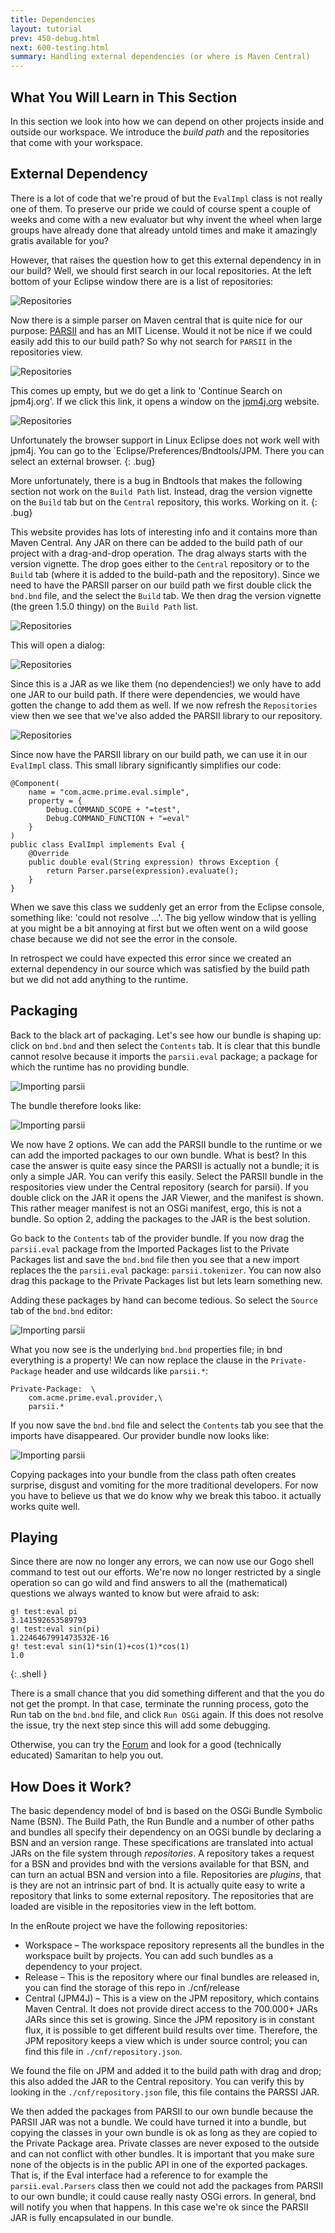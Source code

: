 ```yaml
---
title: Dependencies
layout: tutorial
prev: 450-debug.html
next: 600-testing.html
summary: Handling external dependencies (or where is Maven Central)
---
```


## What You Will Learn in This Section

In this section we look into how we can depend on other projects inside and outside our workspace. We introduce the _build path_ and the repositories that come with your workspace.

## External Dependency
There is a lot of code that we're proud of but the `EvalImpl` class is not really one of them. To preserve our pride we could of course spent a couple of weeks and come with a new evaluator but why invent the wheel when large groups have already done that already untold times and make it amazingly gratis available for you?

However, that raises the question how to get this external dependency in in our build? Well, we should first search in our local repositories. At the left bottom of your Eclipse window there are is a list of repositories:

![Repositories](/img/tutorial_base/dependencies-repo-0.png)

Now there is a simple parser on Maven central that is quite nice for our purpose: [PARSII][1] and has an MIT License. Would it not be nice if we could easily add this to our build path? So why not search for `PARSII` in the repositories view.

![Repositories](/img/tutorial_base/dependencies-repo-1.png)

This comes up empty, but we do get a link to 'Continue Search on jpm4j.org'. If we click this link, it opens a window on the [jpm4j.org](jpm4j.org) website.

![Repositories](/img/tutorial_base/dependencies-repo-2.png)

Unfortunately the browser support in Linux Eclipse does not work well with jpm4j. You can go to the `Eclipse/Preferences/Bndtools/JPM. There you can select an external browser.
{: .bug}

More unfortunately, there is a bug in Bndtools that makes the following section not work on the `Build Path` list. Instead, drag the version vignette on the `Build` tab but on the `Central` repository, this works. Working on it. 
{: .bug}

This website provides has lots of interesting info and it contains more than Maven Central. Any JAR on there can be added to the build path of our project with a drag-and-drop operation. The drag always starts with the version vignette. The drop goes either to the `Central` repository or to the `Build` tab (where it is added to the build-path and the repository). Since we need to have the PARSII parser on our build path we first double click the `bnd.bnd` file, and the select the `Build` tab. We then drag the version vignette (the green 1.5.0 thingy) on the `Build Path` list. 

![Repositories](/img/tutorial_base/dependencies-repo-3.png)


This will open a dialog: 

![Repositories](/img/tutorial_base/dependencies-repo-4.png)

Since this is a JAR as we like them (no dependencies!) we only have to add one JAR to our build path. If there were dependencies, we would have gotten the change to add them as well. If we now refresh the `Repositories` view then we see that we've also added the PARSII library to our repository.

![Repositories](/img/tutorial_base/dependencies-repo-5.png)

Since now have the PARSII library on our build path, we can use it in our `EvalImpl` class. This small library significantly simplifies our code:

	@Component(
		name = "com.acme.prime.eval.simple", 
		property = {
			Debug.COMMAND_SCOPE + "=test", 
			Debug.COMMAND_FUNCTION + "=eval" 
		}
	)
	public class EvalImpl implements Eval {
		@Override
		public double eval(String expression) throws Exception {
			return Parser.parse(expression).evaluate();
		}	
	}

When we save this class we suddenly get an error from the Eclipse console, something like: 'could not resolve ...'. The big yellow window that is yelling at you might be a bit annoying at first but we often went on a wild goose chase because we did not see the error in the console. 

In retrospect we could have expected this error since we created an external dependency in our source which was satisfied by the build path but we did not add anything to the runtime.

## Packaging

Back to the black art of packaging. Let's see how our bundle is shaping up: click on `bnd.bnd` and then select the `Contents` tab. It is clear that this bundle cannot resolve because it imports the `parsii.eval` package; a package for which the runtime has no providing bundle.

![Importing parsii](/img/tutorial_base/dependencies-pack-0.png)

The bundle therefore looks like:

![Importing parsii](/img/tutorial_base/dependencies-pack-1.png)

We now have 2 options. We can add the PARSII bundle to the runtime or we can add the imported packages to our own bundle. What is best? In this case the answer is quite easy since the PARSII is actually not a bundle; it is only a simple JAR. You can verify this easily. Select the PARSII bundle in the respositories view under the Central repository (search for parsii). If you double click on the JAR it opens the JAR Viewer, and the manifest is shown. This rather meager manifest is not an OSGi manifest, ergo, this is not a bundle. So option 2, adding the packages to the JAR is the best solution.

Go back to the `Contents` tab of the provider bundle. If you now drag the `parsii.eval` package from the Imported Packages list to the Private Packages list and save the `bnd.bnd` file then you see that a new import replaces the the `parsii.eval` package: `parsii.tokenizer`. You can now also drag this package to the Private Packages list but lets learn something new.

Adding these packages by hand can become tedious. So select the `Source` tab of the `bnd.bnd` editor:

![Importing parsii](/img/tutorial_base/dependencies-pack-2.png)

What you now see is the underlying `bnd.bnd` properties file; in bnd everything is a property! We can now replace the clause in the `Private-Package` header and use wildcards like `parsii.*`:

	Private-Package:  \
		com.acme.prime.eval.provider,\
		parsii.*

If you now save the `bnd.bnd` file and select the `Contents` tab you see that the imports have disappeared. Our provider bundle now looks like:

![Importing parsii](/img/tutorial_base/dependencies-pack-3.png)

Copying packages into your bundle from the class path often creates surprise, disgust and vomiting for the more traditional developers. For now you have to believe us that we do know why we break this taboo. it actually works quite well.

## Playing

Since there are now no longer any errors, we can now use our Gogo shell command to test out our efforts. We're now no longer restricted by a single operation so can go wild and find answers to all the (mathematical) questions we always wanted to know but were afraid to ask:

	g! test:eval pi
	3.141592653589793
	g! test:eval sin(pi)
	1.2246467991473532E-16
	g! test:eval sin(1)*sin(1)+cos(1)*cos(1)
	1.0
{: .shell }
	
There is a small chance that you did something different and that the you do not get the prompt. In that case, terminate the running process, goto the Run tab on the `bnd.bnd` file, and click `Run OSGi` again. If this does not resolve the issue, try the next step since this will add some debugging.

Otherwise, you can try the [Forum](/forum.html) and look for a good (technically educated) Samaritan to help you out.

## How Does it Work?

The basic dependency model of bnd is based on the OSGi Bundle Symbolic Name (BSN). The Build Path, the Run Bundle and a number of other paths and bundles all specify their dependency on an OGSi bundle by declaring a BSN and an version range. These specifications are translated into actual JARs on the file system through _repositories_. A repository takes a request for a BSN and provides bnd with the versions available for that BSN, and can turn an actual BSN and version into a file. Repositories are _plugins_, that is they are not an intrinsic part of bnd. It is actually quite easy to write a repository that links to some external repository. The repositories that are loaded are visible in the repositories view in the left bottom.

In the enRoute project we have the following repositories:

* Workspace – The workspace repository represents all the bundles in the workspace built by projects. You can add such bundles as a dependency to your project.
* Release – This is the repository where our final bundles are released in, you can find the storage of this repo in ./cnf/release
* Central (JPM4J) – This is a view on the JPM repository, which contains Maven Central. It does not provide direct access to the 700.000+ JARs JARs since this set is growing. Since the JPM repository is in constant flux, it is possible to get different build results over time. Therefore, the JPM repository keeps a view which is under source control; you can find this file in `./cnf/repository.json`.

We found the file on JPM and added it to the build path with drag and drop; this also added the JAR to the Central repository. You can verify this by looking in the `./cnf/repository.json` file, this file contains the PARSSI JAR.

We then added the packages from PARSII to our own bundle because the PARSII JAR was not a bundle. We could have turned it into a bundle, but copying the classes in your own bundle is ok as long as they are copied to the Private Package area. Private classes are never exposed to the outside and can not conflict with other bundles. It is important that you make sure none of the objects is in the public API in one of the exported packages. That is, if the Eval interface had a reference to for example the `parsii.eval.Parsers` class then we could not add the packages from PARSII to our own bundle; it could cause really nasty OSGi errors. In general, bnd will notify you when that happens. In this case we're ok since the PARSII JAR is fully encapsulated in our bundle.

[1]: https://github.com/scireum/parsii
